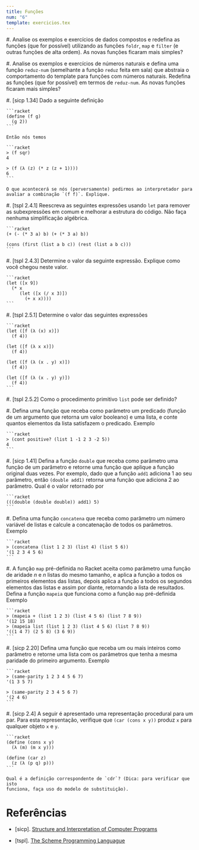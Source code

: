 ```yaml
---
title: Funções
num: "6"
template: exercicios.tex
---
```


#.  Analise os exemplos e exercícios de dados compostos e redefina as funções
    (que for possível) utilizando as funções `foldr`, `map` e `filter` (e
    outras funções de alta ordem). As novas funções ficaram mais simples?

#.  Analise os exemplos e exercícios de números naturais e defina uma função
    `reduz-num` (semelhante a função `reduz` feita em sala) que abstraia
    o comportamento do template para funções com números naturais. Redefina as
    funções (que for possível) em termos de `reduz-num`. As novas funções
    ficaram mais simples?

#.  [sicp 1.34] Dado a seguinte definição

    ```racket
    (define (f g)
      (g 2))
    ```

    Então nós temos

    ```racket
    > (f sqr)
    4

    > (f (λ (z) (* z (z + 1))))
    6
    ```

    O que acontecerá se nós (perversamente) pedirmos ao interpretador para
    avaliar a combinação `(f f)`. Explique.

#.  [tspl 2.4.1] Reescreva as seguintes expressões usando `let` para remover as
    subexpressões em comum e melhorar a estrutura do código. Não faça nenhuma
    simplificação algébrica.

    ```racket
    (+ (- (* 3 a) b) (+ (* 3 a) b))

    (cons (first (list a b c)) (rest (list a b c)))
    ```

#.  [tspl 2.4.3] Determine o valor da seguinte expressão. Explique como você
    chegou neste valor.

    ```racket
    (let ([x 9])
      (* x
         (let ([x (/ x 3)])
           (+ x x))))
    ```

#.  [tspl 2.5.1] Determine o valor das seguintes expressões

    ```racket
    (let ([f (λ (x) x)])
      (f 4))

    (let ([f (λ x x)])
      (f 4))

    (let ([f (λ (x . y) x)])
      (f 4))

    (let ([f (λ (x . y) y)])
      (f 4))
    ```

#.  [tspl 2.5.2] Como o procedimento primitivo `list` pode ser definido?

#.  Defina uma função que receba como parâmetro um predicado (função de um
    argumento que retorna um valor booleano) e uma lista, e conte quantos
    elementos da lista satisfazem o predicado. Exemplo

    ```racket
    > (cont positive? (list 1 -1 2 3 -2 5))
    4
    ```

#.  [sicp 1.41] Defina a função `double` que receba como parâmetro uma função
    de um parâmetro e retorne uma função que aplique a função original duas
    vezes. Por exemplo, dado que a função `add1` adiciona 1 ao seu parâmetro,
    então `(double add1)` retorna uma função que adiciona 2 ao parâmetro. Qual
    é o valor retornado por

    ```racket
    (((double (double double)) add1) 5)
    ```

#.  Defina uma função `concatena` que receba como parâmetro um número variável
    de listas e calcule a concatenação de todos os parâmetros. Exemplo

    ```racket
    > (concatena (list 1 2 3) (list 4) (list 5 6))
    '(1 2 3 4 5 6)
    ```

#.  A função `map` pré-definida no Racket aceita como parâmetro uma função de
    aridade $n$ e $n$ listas do mesmo tamanho, e aplica a função a todos os
    primeiros elementos das listas, depois aplica a função a todos os segundos
    elementos das listas e assim por diante, retornando a lista de resultados.
    Defina a função `mapeia` que funciona como a função `map` pré-definida
    Exemplo

    ```racket
    > (mapeia + (list 1 2 3) (list 4 5 6) (list 7 8 9))
    '(12 15 18)
    > (mapeia list (list 1 2 3) (list 4 5 6) (list 7 8 9))
    '((1 4 7) (2 5 8) (3 6 9))
    ```

#.  [sicp 2.20] Defina uma função que receba um ou mais inteiros como parâmetro
    e retorne uma lista com os parâmetros que tenha a mesma paridade do
    primeiro argumento. Exemplo

    ```racket
    > (same-parity 1 2 3 4 5 6 7)
    '(1 3 5 7)

    > (same-parity 2 3 4 5 6 7)
    '(2 4 6)
    ```

#.  [sicp 2.4] A seguir é apresentado uma representação procedural para um par.
    Para esta representação, verifique que `(car (cons x y))` produz `x` para
    qualquer objeto `x` e `y`.

    ```racket
    (define (cons x y)
      (λ (m) (m x y)))

    (define (car z)
      (z (λ (p q) p)))
    ```

    Qual é a definição correspondente de `cdr`? (Dica: para verificar que isto
    funciona, faça uso do modelo de substituição).


# Referências

-   [sicp]. [Structure and Interpretation of Computer Programs](https://mitpress.mit.edu/sicp/)

-   [tspl]. [The Scheme Programming Languague](http://www.scheme.com/tspl4/)

<!-- vim: set spell spelllang=pt_br: !-->
